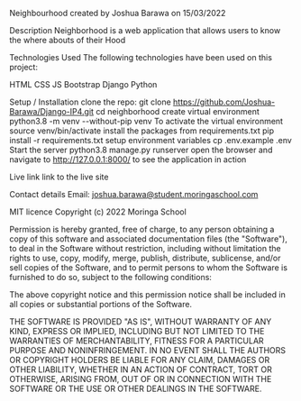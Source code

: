 Neighbourhood
created by Joshua Barawa on 15/03/2022

Description
Neighborhood is a web application that allows users to know the where abouts of their Hood

Technologies Used
The following technologies have been used on this project:

HTML
CSS
JS
Bootstrap
Django
Python

Setup / Installation
clone the repo:
git clone https://github.com/Joshua-Barawa/Django-IP4.git
cd neighborhood
create virtual environment
python3.8 -m venv --without-pip venv
To activate the virtual environment
source venv/bin/activate
install the packages from requirements.txt
pip install -r requirements.txt
setup environment variables
cp .env.example .env
Start the server
python3.8 manage.py runserver
open the browser and navigate to http://127.0.0.1:8000/ to see the application in action

Live link
link to the live site

Contact details
Email: joshua.barawa@student.moringaschool.com

MIT licence
Copyright (c) 2022 Moringa School

Permission is hereby granted, free of charge, to any person obtaining a copy of this software and associated documentation files (the "Software"), to deal in the Software without restriction, including without limitation the rights to use, copy, modify, merge, publish, distribute, sublicense, and/or sell copies of the Software, and to permit persons to whom the Software is furnished to do so, subject to the following conditions:

The above copyright notice and this permission notice shall be included in all copies or substantial portions of the Software.

THE SOFTWARE IS PROVIDED "AS IS", WITHOUT WARRANTY OF ANY KIND, EXPRESS OR IMPLIED, INCLUDING BUT NOT LIMITED TO THE WARRANTIES OF MERCHANTABILITY, FITNESS FOR A PARTICULAR PURPOSE AND NONINFRINGEMENT. IN NO EVENT SHALL THE AUTHORS OR COPYRIGHT HOLDERS BE LIABLE FOR ANY CLAIM, DAMAGES OR OTHER LIABILITY, WHETHER IN AN ACTION OF CONTRACT, TORT OR OTHERWISE, ARISING FROM, OUT OF OR IN CONNECTION WITH THE SOFTWARE OR THE USE OR OTHER DEALINGS IN THE SOFTWARE.